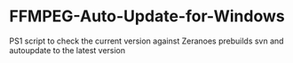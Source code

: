 # FFMPEG-Auto-Update-for-Windows
PS1 script to check the current version against Zeranoes prebuilds svn and autoupdate to the latest version
